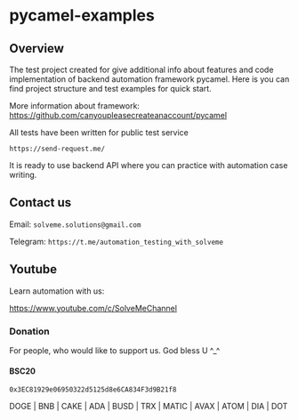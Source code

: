 # pycamel-examples

## Overview 

The test project created for give additional info about features and code implementation of backend automation framework
pycamel.
Here is you can find project structure and test examples for quick start.

More information about framework:
https://github.com/canyoupleasecreateanaccount/pycamel

All tests have been written for public test service 

```https://send-request.me/```

It is ready to use backend API where you can practice with automation case writing.

## Contact us

Email: ``` solveme.solutions@gmail.com ```

Telegram: ```https://t.me/automation_testing_with_solveme```

## Youtube

Learn automation with us:

https://www.youtube.com/c/SolveMeChannel

### Donation
For people, who would like to support us. God bless U ^_^

#### BSC20
``0x3EC81929e06950322d5125d8e6CA834F3d9B21f8``

DOGE | BNB | CAKE | ADA | BUSD | TRX | MATIC | AVAX | ATOM | DIA | DOT
